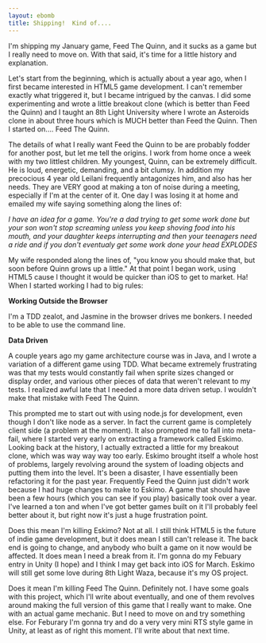 ```yaml
---
layout: ebomb
title: Shipping!  Kind of....
---
```


I'm shipping my January game, Feed The Quinn, and it sucks as a game but I really need to move on. With that said, it's time for a little history and explanation.

Let's start from the beginning, which is actually about a year ago, when I first became interested in HTML5 game development. I can't remember exactly what triggered it, but I became intrigued by the canvas.  I did some experimenting and wrote a little breakout clone (which is better than Feed the Quinn) and I taught an 8th Light University where I wrote an Asteroids clone in about three hours which is MUCH better than Feed the Quinn.  Then I started on.... Feed The Quinn.

The details of what I really want Feed the Quinn to be are probably fodder for another post, but let me tell the origins.  I work from home once a week with my two littlest children. My youngest, Quinn, can be extremely difficult. He is loud, energetic, demanding, and a bit clumsy. In addition my precocious 4 year old Leilani frequently antagonizes him, and also has her needs. They are VERY good at making a ton of noise during a meeting, especially if I'm at the center of it. One day I was losing it at home and emailed my wife saying something along the lines of:

_I have an idea for a game. You're a dad trying to get some work done but your son won't stop screaming unless you keep shoving food into his mouth, and your daughter keeps interrupting and then your teenagers need a ride and if you don't eventualy get some work done your head EXPLODES_

My wife responded along the lines of, "you know you should make that, but soon before Quinn grows up a little." At that point I began work, using HTML5 cause I thought it would be quicker than iOS to get to market. Ha! When I started working I had to big rules:

__Working Outside the Browser__

I'm a TDD zealot, and Jasmine in the browser drives me bonkers. I needed to be able to use the command line.

__Data Driven__

A couple years ago my game architecture course was in Java, and I wrote a variation of a different game using TDD. What became extremely frustrating was that my tests would constantly fail when sprite sizes changed or display order, and various other pieces of data that weren't relevant to my tests. I realized awful late that I needed a more data driven setup. I wouldn't make that mistake with Feed The Quinn.

This prompted me to start out with using node.js for development, even though I don't like node as a server. In fact the current game is completely client side (a problem at the moment). It also prompted me to fall into meta-fail, where I started very early on extracting a framework called Eskimo. Looking back at the history, I actually extracted a little for my breakout clone, which was way way way too early. Eskimo brought itself a whole host of problems, largely revolving around the system of loading objects and putting them into the level. It's been a disaster, I have essentially been refactoring it for the past year.  Frequently Feed the Quinn just didn't work because I had huge changes to make to Eskimo. A game that should have been a few hours (which you can see if you play) basically took over a year. I've learned a ton and when I've got better games built on it I'll probably feel better about it, but right now it's just a huge frustration point.

Does this mean I'm killing Eskimo? Not at all. I still think HTML5 is the future of indie game development, but it does mean I still can't release it. The back end is going to change, and anybody who built a game on it now would be affected. It does mean I need a break from it. I'm gonna do my Febuary entry in Unity (I hope) and I think I may get back into iOS for March. Eskimo will still get some love during 8th Light Waza, because it's my OS project.

Does it mean I'm killing Feed The Quinn. Definitely not. I have some goals with this project, which I'll write about eventually, and one of them revolves around making the full version of this game that I really want to make. One with an actual game mechanic. But I need to move on and try something else. For Feburary I'm gonna try and do a very very mini RTS style game in Unity, at least as of right this moment. I'll write about that next time.
